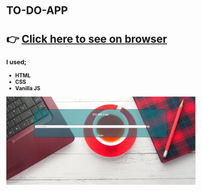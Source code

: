# TO-DO-APP
# :point_right: [Click here to see on browser](https://to-do-app-lake.vercel.app/)

### I used;
  - <b>HTML</b>
  - <b>CSS</b>
  - <b>Vanilla JS </b>





![Random User App](https://github.com/IRONSTONE-A/TO-DO-APP/blob/master/image/TO-DO%20.gif)